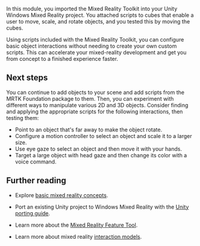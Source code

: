 In this module, you imported the Mixed Reality Toolkit into your Unity Windows Mixed Reality project. You attached scripts to cubes that enable a user to move, scale, and rotate objects, and you tested this by moving the cubes.

Using scripts included with the Mixed Reality Toolkit, you can configure basic object interactions without needing to create your own custom scripts. This can accelerate your mixed-reality development and get you from concept to a finished experience faster.

## Next steps

You can continue to add objects to your scene and add scripts from the MRTK Foundation package to them. Then, you can experiment with different ways to manipulate various 2D and 3D objects. Consider finding and applying the appropriate scripts for the following interactions, then testing them:

- Point to an object that's far away to make the object rotate.
- Configure a motion controller to select an object and scale it to a larger size.
- Use eye gaze to select an object and then move it with your hands.
- Target a large object with head gaze and then change its color with a voice command.

## Further reading

- Explore [basic mixed reality concepts](/windows/mixed-reality/discover/get-started-with-mr).

- Port an existing Unity project to Windows Mixed Reality with the [Unity porting guide](/windows/mixed-reality/develop/porting-apps/porting-overview).

- Learn more about the [Mixed Reality Feature Tool](/windows/mixed-reality/develop/unity/welcome-to-mr-feature-tool).

- Learn more about mixed reality [interaction models](/windows/mixed-reality/design/interaction-fundamentals).
